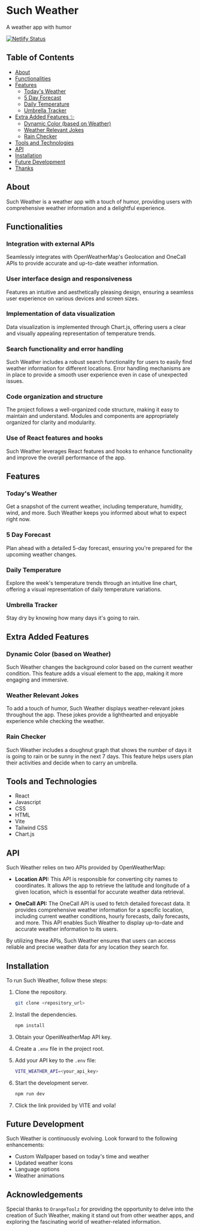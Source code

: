 
# Such Weather
A weather app with humor

[![Netlify Status](https://api.netlify.com/api/v1/badges/df1f9511-03fc-4477-be65-59af7f5cfae3/deploy-status)](https://app.netlify.com/sites/such-weather/deploys)

## Table of Contents
- [About](#about)
- [Functionalities](#functionalities)
- [Features](#features)
  - [Today's Weather](#todays-weather)
  - [5 Day Forecast](#5-day-forecast)
  - [Daily Temperature](#daily-temperature)
  - [Umbrella Tracker](#umbrella-tracker)
- [Extra Added Features ✨](#extra_features)
    - [Dynamic Color (based on Weather)](#dynamic_color)
    - [Weather Relevant Jokes](#humor)
    - [Rain Checker](#rain_checker)
- [Tools and Technologies](#tools-and-technologies)
- [API](#api)
- [Installation](#installation)
- [Future Development](#future-development)
- [Thanks](#thanks)

## About
Such Weather is a weather app with a touch of humor, providing users with comprehensive weather information and a delightful experience.

## Functionalities

### Integration with external APIs
Seamlessly integrates with OpenWeatherMap's Geolocation and OneCall APIs to provide accurate and up-to-date weather information.

### User interface design and responsiveness
Features an intuitive and aesthetically pleasing design, ensuring a seamless user experience on various devices and screen sizes.

### Implementation of data visualization
Data visualization is implemented through Chart.js, offering users a clear and visually appealing representation of temperature trends.

### Search functionality and error handling
Such Weather includes a robust search functionality for users to easily find weather information for different locations. Error handling mechanisms are in place to provide a smooth user experience even in case of unexpected issues.

### Code organization and structure
The project follows a well-organized code structure, making it easy to maintain and understand. Modules and components are appropriately organized for clarity and modularity.

### Use of React features and hooks
Such Weather leverages React features and hooks to enhance functionality and improve the overall performance of the app.

## Features

### Today's Weather
Get a snapshot of the current weather, including temperature, humidity, wind, and more. Such Weather keeps you informed about what to expect right now.

### 5 Day Forecast
Plan ahead with a detailed 5-day forecast, ensuring you're prepared for the upcoming weather changes.

### Daily Temperature
Explore the week's temperature trends through an intuitive line chart, offering a visual representation of daily temperature variations.

### Umbrella Tracker
Stay dry by knowing how many days it's going to rain.

## Extra Added Features

### Dynamic Color (based on Weather)
Such Weather changes the background color based on the current weather condition. This feature adds a visual element to the app, making it more engaging and immersive.

### Weather Relevant Jokes
To add a touch of humor, Such Weather displays weather-relevant jokes throughout the app. These jokes provide a lighthearted and enjoyable experience while checking the weather.

### Rain Checker
Such Weather includes a doughnut graph that shows the number of days it is going to rain or be sunny in the next 7 days. This feature helps users plan their activities and decide when to carry an umbrella.

## Tools and Technologies
- React
- Javascript
- CSS
- HTML
- Vite
- Tailwind CSS
- Chart.js

## API
Such Weather relies on two APIs provided by OpenWeatherMap:

- **Location API:** This API is responsible for converting city names to coordinates. It allows the app to retrieve the latitude and longitude of a given location, which is essential for accurate weather data retrieval.

- **OneCall API:** The OneCall API is used to fetch detailed forecast data. It provides comprehensive weather information for a specific location, including current weather conditions, hourly forecasts, daily forecasts, and more. This API enables Such Weather to display up-to-date and accurate weather information to its users.

By utilizing these APIs, Such Weather ensures that users can access reliable and precise weather data for any location they search for.


## Installation
To run Such Weather, follow these steps:

1. Clone the repository.
    ```bash
    git clone <repository_url>
    ```

2. Install the dependencies.
    ```bash
    npm install
    ```

3. Obtain your OpenWeatherMap API key.

4. Create a `.env` file in the project root.

5. Add your API key to the `.env` file:
    ```bash
    VITE_WEATHER_API=<your_api_key>
    ```

6. Start the development server.
    ```bash
    npm run dev
    ```

7. Click the link provided by VITE and voila!


## Future Development
Such Weather is continuously evolving. Look forward to the following enhancements:
- Custom Wallpaper based on today's time and weather
- Updated weather Icons
- Language options
- Weather animations

## Acknowledgements
Special thanks to `OrangeToolz` for providing the opportunity to delve into the creation of Such Weather, making it stand out from other weather apps, and exploring the fascinating world of weather-related information.
